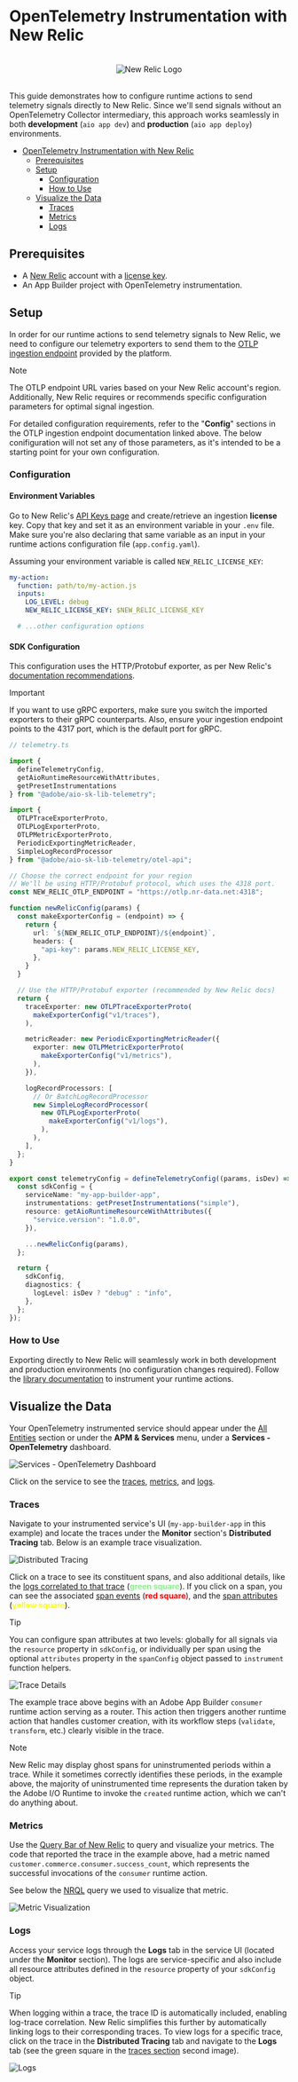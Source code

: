 # OpenTelemetry Instrumentation with New Relic

<br />
<div align="center">
  <img alt="New Relic Logo" src="../../docs/images/new-relic/logo.png">
</div>
<br />

This guide demonstrates how to configure runtime actions to send telemetry signals directly to New Relic. Since we'll send signals without an OpenTelemetry Collector intermediary, this approach works seamlessly in both **development** (`aio app dev`) and **production** (`aio app deploy`) environments.

- [OpenTelemetry Instrumentation with New Relic](#opentelemetry-instrumentation-with-new-relic)
  - [Prerequisites](#prerequisites)
  - [Setup](#setup)
    - [Configuration](#configuration)
    - [How to Use](#how-to-use)
  - [Visualize the Data](#visualize-the-data)
    - [Traces](#traces)
    - [Metrics](#metrics)
    - [Logs](#logs)

## Prerequisites

- A [New Relic](https://newrelic.com/) account with a [license key](https://docs.newrelic.com/docs/apis/intro-apis/new-relic-api-keys/).
- An App Builder project with OpenTelemetry instrumentation.

## Setup

In order for our runtime actions to send telemetry signals to New Relic, we need to configure our telemetry exporters to send them to the [OTLP ingestion endpoint](https://docs.newrelic.com/docs/opentelemetry/best-practices/opentelemetry-otlp/) provided by the platform. 

> [!NOTE]
> The OTLP endpoint URL varies based on your New Relic account's region. Additionally, New Relic requires or recommends specific configuration parameters for optimal signal ingestion. 
> 
> For detailed configuration requirements, refer to the "**Config**" sections in the OTLP ingestion endpoint documentation linked above. The below conifiguration will not set any of those parameters, as it's intended to be a starting point for your own configuration.

### Configuration

#### Environment Variables

Go to New Relic's [API Keys page](https://one.eu.newrelic.com/admin-portal/api-keys/home) and create/retrieve an ingestion **license** key. Copy that key and set it as an environment variable in your `.env` file. Make sure you're also declaring that same variable as an input in your runtime actions configuration file (`app.config.yaml`).

Assuming your environment variable is called `NEW_RELIC_LICENSE_KEY`:

```yaml
my-action:
  function: path/to/my-action.js
  inputs:
    LOG_LEVEL: debug
    NEW_RELIC_LICENSE_KEY: $NEW_RELIC_LICENSE_KEY

  # ...other configuration options
```

#### SDK Configuration

This configuration uses the HTTP/Protobuf exporter, as per New Relic's [documentation recommendations](https://docs.newrelic.com/docs/opentelemetry/best-practices/opentelemetry-otlp/#configure-endpoint-port-protocol).

> [!IMPORTANT]
> If you want to use gRPC exporters, make sure you switch the imported exporters to their gRPC counterparts. Also, ensure your ingestion endpoint points to the 4317 port, which is the default port for gRPC.

```ts
// telemetry.ts

import {
  defineTelemetryConfig,
  getAioRuntimeResourceWithAttributes,
  getPresetInstrumentations
} from "@adobe/aio-sk-lib-telemetry";

import {
  OTLPTraceExporterProto,
  OTLPLogExporterProto,
  OTLPMetricExporterProto,
  PeriodicExportingMetricReader,
  SimpleLogRecordProcessor
} from "@adobe/aio-sk-lib-telemetry/otel-api";

// Choose the correct endpoint for your region
// We'll be using HTTP/Protobuf protocol, which uses the 4318 port.
const NEW_RELIC_OTLP_ENDPOINT = "https://otlp.nr-data.net:4318";

function newRelicConfig(params) {
  const makeExporterConfig = (endpoint) => {
    return {
      url: `${NEW_RELIC_OTLP_ENDPOINT}/${endpoint}`,
      headers: {
        "api-key": params.NEW_RELIC_LICENSE_KEY,
      },
    }
  }

  // Use the HTTP/Protobuf exporter (recommended by New Relic docs)
  return {
    traceExporter: new OTLPTraceExporterProto(
      makeExporterConfig("v1/traces"),
    ),

    metricReader: new PeriodicExportingMetricReader({
      exporter: new OTLPMetricExporterProto(
        makeExporterConfig("v1/metrics"),
      ),
    }),

    logRecordProcessors: [
      // Or BatchLogRecordProcessor
      new SimpleLogRecordProcessor(
        new OTLPLogExporterProto(
          makeExporterConfig("v1/logs"),
        ),
      ),
    ],
  };
}

export const telemetryConfig = defineTelemetryConfig((params, isDev) => {
  const sdkConfig = {
    serviceName: "my-app-builder-app",
    instrumentations: getPresetInstrumentations("simple"),
    resource: getAioRuntimeResourceWithAttributes({
      "service.version": "1.0.0",
    }),

    ...newRelicConfig(params),
  };

  return {
    sdkConfig,
    diagnostics: {
      logLevel: isDev ? "debug" : "info",
    },
  };
});
```

### How to Use

Exporting directly to New Relic will seamlessly work in both development and production environments (no configuration changes required). Follow the [library documentation](../../README.md#-how-to-use) to instrument your runtime actions.

## Visualize the Data

Your OpenTelemetry instrumented service should appear under the [All Entities](https://one.eu.newrelic.com/nr1-core?filters=(domain%20IN%20('APM',%20'EXT')%20AND%20type%20IN%20('APPLICATION',%20'SERVICE'))) section or under the **APM & Services** menu, under a **Services - OpenTelemetry** dashboard.

![Services - OpenTelemetry Dashboard](../images/new-relic/otel-dashboard.png)

Click on the service to see the [traces](#traces), [metrics](#metrics), and [logs](#logs).

### Traces

Navigate to your instrumented service's UI (`my-app-builder-app` in this example) and locate the traces under the **Monitor** section's **Distributed Tracing** tab. Below is an example trace visualization.

![Distributed Tracing](../images/new-relic/distributed-tracing-view.png)

<p>
  Click on a trace to see its constituent spans, and also additional details, like the <a href="https://opentelemetry.io/docs/specs/otel/logs/#log-correlation">logs correlated to that trace</a> (<span style="color: lightgreen;"><b>green square</b></span>). If you click on a span, you can see the associated <a href="https://opentelemetry.io/docs/concepts/signals/traces/#span-events">span events</a> (<span style="color: red;"><b>red square</b></span>), and the <a href="https://opentelemetry.io/docs/concepts/signals/traces/#attributes">span attributes</a> (<span style="color: yellow;"><b>yellow square</b></span>).
</p>

> [!TIP]
> You can configure span attributes at two levels: globally for all signals via the `resource` property in `sdkConfig`, or individually per span using the optional `attributes` property in the `spanConfig` object passed to `instrument` function helpers.

![Trace Details](../images/new-relic/trace-span-view.png) 

The example trace above begins with an Adobe App Builder `consumer` runtime action serving as a router. This action then triggers another runtime action that handles customer creation, with its workflow steps (`validate`, `transform`, etc.) clearly visible in the trace.

> [!NOTE]
> New Relic may display ghost spans for uninstrumented periods within a trace. While it sometimes correctly identifies these periods, in the example above, the majority of uninstrumented time represents the duration taken by the Adobe I/O Runtime to invoke the `created` runtime action, which we can't do anything about.

### Metrics

Use the [Query Bar of New Relic](https://docs.newrelic.com/docs/data-apis/understand-data/metric-data/query-metric-data-type) to query and visualize your metrics. The code that reported the trace in the example above, had a metric named `customer.commerce.consumer.success_count`, which represents the successful invocations of the `consumer` runtime action. 

See below the [NRQL](https://docs.newrelic.com/docs/nrql/get-started/introduction-nrql-new-relics-query-language/) query we used to visualize that metric.

![Metric Visualization](../images/new-relic/metrics-view.png)

### Logs

Access your service logs through the **Logs** tab in the service UI (located under the **Monitor** section). The logs are service-specific and also include all resource attributes defined in the `resource` property of your `sdkConfig` object.

> [!TIP]
> When logging within a trace, the trace ID is automatically included, enabling log-trace correlation. New Relic simplifies this further by automatically linking logs to their corresponding traces. To view logs for a specific trace, click on the trace in the **Distributed Tracing** tab and navigate to the **Logs** tab (see the green square in the [traces section](#traces) second image).

![Logs](../images/new-relic/logs-view.png)

